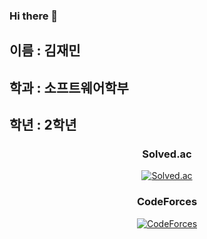 ### Hi there 👋
## 이름 : 김재민
## 학과 : 소프트웨어학부
## 학년 : 2학년

<div align="center">  
<h3>Solved.ac</h3>  

[![Solved.ac](http://mazassumnida.wtf/api/v2/generate_badge?boj=jaemkim01)](https://solved.ac/jaemkim01)  

<h3>CodeForces</h3>  

[![CodeForces](https://cf.leed.at?id=jaemkim01)](https://codeforces.com/profile/jaemkim01)  

</div>

<!--
**Jaemin0730/Jaemin0730** is a ✨ _special_ ✨ repository because its `README.md` (this file) appears on your GitHub profile.

Here are some ideas to get you started:

- 🔭 I’m currently working on ...
- 🌱 I’m currently learning ...
- 👯 I’m looking to collaborate on ...
- 🤔 I’m looking for help with ...
- 💬 Ask me about ...
- 📫 How to reach me: ...
- 😄 Pronouns: ...
- ⚡ Fun fact: ...
-->
